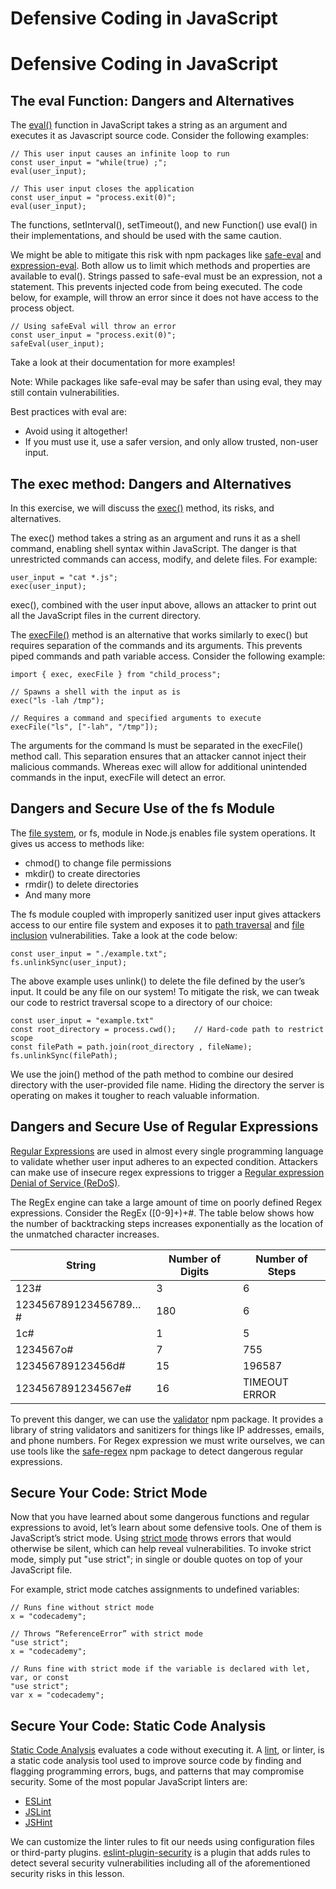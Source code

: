 # Defensive Coding in JavaScript

# Defensive Coding in JavaScript

## The eval Function: Dangers and Alternatives

The [eval()](https://developer.mozilla.org/en-US/docs/Web/JavaScript/Reference/Global_Objects/eval) function in JavaScript takes a string as an argument and executes it as Javascript source code. Consider the following examples:
```JS
// This user input causes an infinite loop to run
const user_input = "while(true) ;";
eval(user_input);
```

```JS
// This user input closes the application
const user_input = "process.exit(0)";
eval(user_input);
```

The functions, setInterval(), setTimeout(), and new Function() use eval() in their implementations, and should be used with the same caution.

We might be able to mitigate this risk with npm packages like [safe-eval](https://www.npmjs.com/package/safe-eval) and [expression-eval](https://www.npmjs.com/package/expression-eval). Both allow us to limit which methods and properties are available to eval(). Strings passed to safe-eval must be an expression, not a statement. This prevents injected code from being executed. The code below, for example, will throw an error since it does not have access to the process object.
```JS
// Using safeEval will throw an error
const user_input = "process.exit(0)";
safeEval(user_input);
```

Take a look at their documentation for more examples!

Note: While packages like safe-eval may be safer than using eval, they may still contain vulnerabilities. 

Best practices with eval are:
* Avoid using it altogether!
* If you must use it, use a safer version, and only allow trusted, non-user input.

## The exec method: Dangers and Alternatives

In this exercise, we will discuss the [exec()](https://nodejs.org/api/child_process.html#child_process_child_process_exec_command_options_callback) method, its risks, and alternatives.

The exec() method takes a string as an argument and runs it as a shell command, enabling shell syntax within JavaScript. The danger is that unrestricted commands can access, modify, and delete files. For example:
```JS
user_input = "cat *.js";
exec(user_input);
```

exec(), combined with the user input above, allows an attacker to print out all the JavaScript files in the current directory.

The [execFile()](https://nodejs.org/api/child_process.html#child_process_child_process_execfile_file_args_options_callback) method is an alternative that works similarly to exec() but requires separation of the commands and its arguments. This prevents piped commands and path variable access. Consider the following example:
```JS
import { exec, execFile } from "child_process";
 
// Spawns a shell with the input as is
exec("ls -lah /tmp");
 
// Requires a command and specified arguments to execute
execFile("ls", ["-lah", "/tmp"]);
```

The arguments for the command ls must be separated in the execFile() method call. This separation ensures that an attacker cannot inject their malicious commands. Whereas exec will allow for additional unintended commands in the input, execFile will detect an error.

## Dangers and Secure Use of the fs Module

The [file system](https://nodejs.org/api/fs.html), or fs, module in Node.js enables file system operations. It gives us access to methods like:
* chmod() to change file permissions
* mkdir() to create directories
* rmdir() to delete directories
* And many more

The fs module coupled with improperly sanitized user input gives attackers access to our entire file system and exposes it to [path traversal](https://owasp.org/www-community/attacks/Path_Traversal) and [file inclusion](https://en.wikipedia.org/wiki/File_inclusion_vulnerability) vulnerabilities. Take a look at the code below:
```JS
const user_input = "./example.txt";
fs.unlinkSync(user_input);
```

The above example uses unlink() to delete the file defined by the user’s input. It could be any file on our system! To mitigate the risk, we can tweak our code to restrict traversal scope to a directory of our choice:
```JS
const user_input = "example.txt"
const root_directory = process.cwd();    // Hard-code path to restrict scope
const filePath = path.join(root_directory , fileName);
fs.unlinkSync(filePath);
```

We use the join() method of the path method to combine our desired directory with the user-provided file name. Hiding the directory the server is operating on makes it tougher to reach valuable information.

## Dangers and Secure Use of Regular Expressions

[Regular Expressions](https://en.wikipedia.org/wiki/Regular_expression) are used in almost every single programming language to validate whether user input adheres to an expected condition. Attackers can make use of insecure regex expressions to trigger a [Regular expression Denial of Service (ReDoS)](https://owasp.org/www-community/attacks/Regular_expression_Denial_of_Service_-_ReDoS).

The RegEx engine can take a large amount of time on poorly defined Regex expressions. Consider the RegEx ([0-9]+)+\#. The table below shows how the number of backtracking steps increases exponentially as the location of the unmatched character increases.

| String | Number of Digits | Number of Steps |
| - | - | - |
| 123# | 3 | 6 |
| 123456789123456789…# | 180 | 6 |
| 1c# | 1 | 5 |
| 1234567o# | 7 | 755 |
| 123456789123456d# | 15 | 196587 |
| 1234567891234567e# | 16 | TIMEOUT ERROR |

To prevent this danger, we can use the [validator](https://www.npmjs.com/package/validator) npm package. It provides a library of string validators and sanitizers for things like IP addresses, emails, and phone numbers. For Regex expression we must write ourselves, we can use tools like the [safe-regex](https://www.npmjs.com/package/safe-regex) npm package to detect dangerous regular expressions.

## Secure Your Code: Strict Mode

Now that you have learned about some dangerous functions and regular expressions to avoid, let’s learn about some defensive tools. One of them is JavaScript’s strict mode. Using [strict mode](https://developer.mozilla.org/en-US/docs/Web/JavaScript/Reference/Strict_mode) throws errors that would otherwise be silent, which can help reveal vulnerabilities. To invoke strict mode, simply put "use strict"; in single or double quotes on top of your JavaScript file.

For example, strict mode catches assignments to undefined variables:
```JS
// Runs fine without strict mode
x = "codecademy";
```

```JS
// Throws “ReferenceError” with strict mode
"use strict";
x = "codecademy";
```

```JS
// Runs fine with strict mode if the variable is declared with let, var, or const
"use strict";
var x = "codecademy";
```

## Secure Your Code: Static Code Analysis

[Static Code Analysis](https://en.wikipedia.org/wiki/Static_program_analysis) evaluates a code without executing it. A [lint](https://en.wikipedia.org/wiki/Lint_(software)), or linter, is a static code analysis tool used to improve source code by finding and flagging programming errors, bugs, and patterns that may compromise security. Some of the most popular JavaScript linters are:
* [ESLint](https://eslint.org/)
* [JSLint](https://www.jslint.com/)
* [JSHint](https://jshint.com/)

We can customize the linter rules to fit our needs using configuration files or third-party plugins. [eslint-plugin-security](https://www.npmjs.com/package/eslint-plugin-security) is a plugin that adds rules to detect several security vulnerabilities including all of the aforementioned security risks in this lesson.
